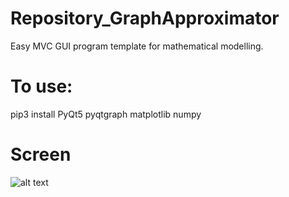 # Repository_GraphApproximator
 Easy MVC GUI program template for mathematical modelling. 
# To use:
pip3 install PyQt5 pyqtgraph matplotlib numpy
# Screen
![alt text]([https://github.com/golenischevms/Repository_GraphApproximator/blob/main/screenshorts/screen.png?raw=true](https://raw.githubusercontent.com/golenischevms/Repository_GraphApproximator/main/screenshorts/screen.png?token=GHSAT0AAAAAACITXCIXGMOL6Y3M2TMEJBZ6ZJC4VNQ)https://raw.githubusercontent.com/golenischevms/Repository_GraphApproximator/main/screenshorts/screen.png?token=GHSAT0AAAAAACITXCIXGMOL6Y3M2TMEJBZ6ZJC4VNQ)
